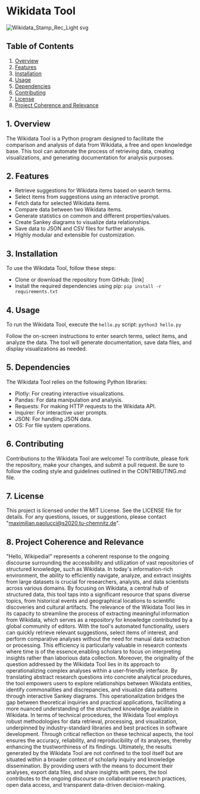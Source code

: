 # Wikidata Tool

![Wikidata_Stamp_Rec_Light svg](https://github.com/mpaolu/-Hello-Wikipedia-/assets/150439065/763908b5-ccdc-4cf8-af50-c9c210a33637)


## Table of Contents
1. [Overview](#1-overview)
2. [Features](#2-features)
3. [Installation](#3-installation)
4. [Usage](#4-usage)
5. [Dependencies](#5-dependencies)
6. [Contributing](#6-contributing)
7. [License](#7-license)
8. [Project Coherence and Relevance](#8-project-coherence-and-relevance)

## 1. Overview

The Wikidata Tool is a Python program designed to facilitate the comparison and analysis of data from Wikidata, a free and open knowledge base. This tool can automate the process of retrieving data, creating visualizations, and generating documentation for analysis purposes.

## 2. Features

- Retrieve suggestions for Wikidata items based on search terms.
- Select items from suggestions using an interactive prompt.
- Fetch data for selected Wikidata items.
- Compare data between two Wikidata items.
- Generate statistics on common and different properties/values.
- Create Sankey diagrams to visualize data relationships.
- Save data to JSON and CSV files for further analysis.
- Highly modular and extensible for customization.

## 3. Installation

To use the Wikidata Tool, follow these steps:
- Clone or download the repository from GitHub: [link]
- Install the required dependencies using pip: `pip install -r requirements.txt`

## 4. Usage

To run the Wikidata Tool, execute the `hello.py` script: `python3 hello.py`

Follow the on-screen instructions to enter search terms, select items, and analyze the data. The tool will generate documentation, save data files, and display visualizations as needed.

## 5. Dependencies

The Wikidata Tool relies on the following Python libraries:
- Plotly: For creating interactive visualizations.
- Pandas: For data manipulation and analysis.
- Requests: For making HTTP requests to the Wikidata API.
- Inquirer: For interactive user prompts.
- JSON: For handling JSON data.
- OS: For file system operations.

## 6. Contributing

Contributions to the Wikidata Tool are welcome! To contribute, please fork the repository, make your changes, and submit a pull request. Be sure to follow the coding style and guidelines outlined in the CONTRIBUTING.md file.

## 7. License

This project is licensed under the MIT License. See the LICENSE file for details. For any questions, issues, or suggestions, please contact "maximilian.paolucci@s2020.tu-chemnitz.de".

## 8. Project Coherence and Relevance

"Hello, Wikipedia!" represents a coherent response to the ongoing discourse surrounding the accessibility and utilization of vast repositories of structured knowledge, such as Wikidata. In today's information-rich environment, the ability to efficiently navigate, analyze, and extract insights from large datasets is crucial for researchers, analysts, and data scientists across various domains. By focusing on Wikidata, a central hub of structured data, this tool taps into a significant resource that spans diverse topics, from historical events and geographical locations to scientific discoveries and cultural artifacts. The relevance of the Wikidata Tool lies in its capacity to streamline the process of extracting meaningful information from Wikidata, which serves as a repository for knowledge contributed by a global community of editors. With the tool's automated functionality, users can quickly retrieve relevant suggestions, select items of interest, and perform comparative analyses without the need for manual data extraction or processing. This efficiency is particularly valuable in research contexts where time is of the essence,enabling scholars to focus on interpreting insights rather than laborious data collection. Moreover, the originality of the question addressed by the Wikidata Tool lies in its approach to operationalizing complex analyses within a user-friendly interface. By translating abstract research questions into concrete analytical procedures, the tool empowers users to explore relationships between Wikidata entities, identify commonalities and discrepancies, and visualize data patterns through interactive Sankey diagrams. This operationalization bridges the gap between theoretical inquiries and practical applications, facilitating a more nuanced understanding of the structured knowledge available in Wikidata. In terms of technical procedures, the Wikidata Tool employs robust methodologies for data retrieval, processing, and visualization, underpinned by industry-standard libraries and best practices in software development. Through critical reflection on these technical aspects, the tool ensures the accuracy, reliability, and reproducibility of its analyses, thereby enhancing the trustworthiness of its findings. Ultimately, the results generated by the Wikidata Tool are not confined to the tool itself but are situated within a broader context of scholarly inquiry and knowledge dissemination. By providing users with the means to document their analyses, export data files, and share insights with peers, the tool contributes to the ongoing discourse on collaborative research practices, open data access, and transparent data-driven decision-making.

